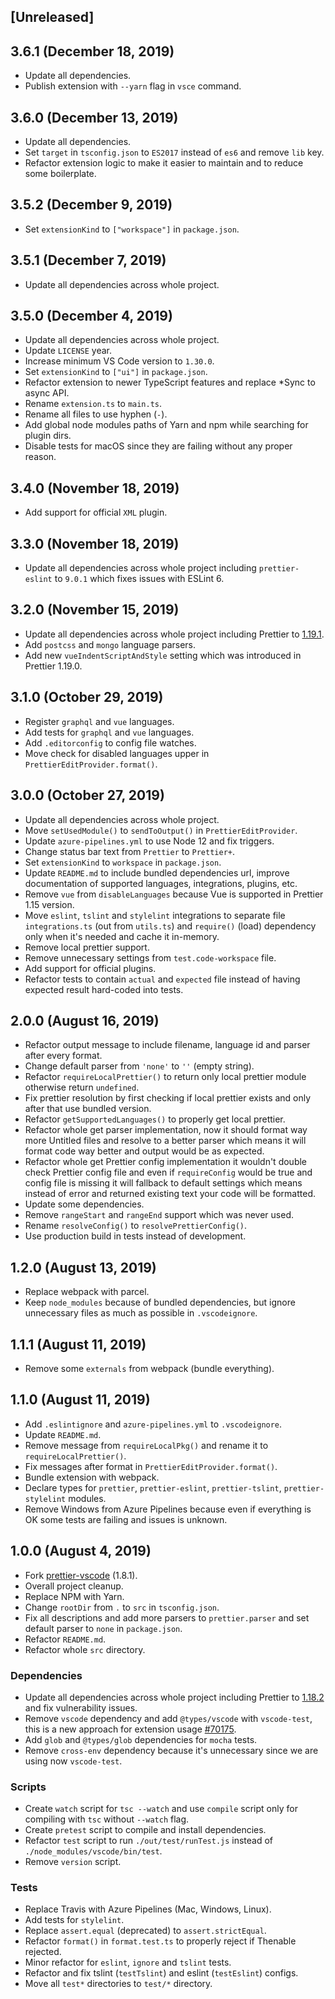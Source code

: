 ## [Unreleased]

## 3.6.1 (December 18, 2019)

- Update all dependencies.
- Publish extension with `--yarn` flag in `vsce` command.

## 3.6.0 (December 13, 2019)

- Update all dependencies.
- Set `target` in `tsconfig.json` to `ES2017` instead of `es6` and remove `lib` key.
- Refactor extension logic to make it easier to maintain and to reduce some boilerplate.

## 3.5.2 (December 9, 2019)

- Set `extensionKind` to `["workspace"]` in `package.json`.

## 3.5.1 (December 7, 2019)

- Update all dependencies across whole project.

## 3.5.0 (December 4, 2019)

- Update all dependencies across whole project.
- Update `LICENSE` year.
- Increase minimum VS Code version to `1.30.0`.
- Set `extensionKind` to `["ui"]` in `package.json`.
- Refactor extension to newer TypeScript features and replace \*Sync to async API.
- Rename `extension.ts` to `main.ts`.
- Rename all files to use hyphen (`-`).
- Add global node modules paths of Yarn and npm while searching for plugin dirs.
- Disable tests for macOS since they are failing without any proper reason.

## 3.4.0 (November 18, 2019)

- Add support for official `XML` plugin.

## 3.3.0 (November 18, 2019)

- Update all dependencies across whole project including `prettier-eslint` to `9.0.1` which fixes issues with ESLint 6.

## 3.2.0 (November 15, 2019)

- Update all dependencies across whole project including Prettier to [1.19.1](https://prettier.io/blog/2019/11/09/1.19.0.html).
- Add `postcss` and `mongo` language parsers.
- Add new `vueIndentScriptAndStyle` setting which was introduced in Prettier 1.19.0.

## 3.1.0 (October 29, 2019)

- Register `graphql` and `vue` languages.
- Add tests for `graphql` and `vue` languages.
- Add `.editorconfig` to config file watches.
- Move check for disabled languages upper in `PrettierEditProvider.format()`.

## 3.0.0 (October 27, 2019)

- Update all dependencies across whole project.
- Move `setUsedModule()` to `sendToOutput()` in `PrettierEditProvider`.
- Update `azure-pipelines.yml` to use Node 12 and fix triggers.
- Change status bar text from `Prettier` to `Prettier+`.
- Set `extensionKind` to `workspace` in `package.json`.
- Update `README.md` to include bundled dependencies url, improve documentation of supported languages, integrations, plugins, etc.
- Remove `vue` from `disableLanguages` because Vue is supported in Prettier 1.15 version.
- Move `eslint`, `tslint` and `stylelint` integrations to separate file `integrations.ts` (out from `utils.ts`) and `require()` (load) dependency only when it's needed and cache it in-memory.
- Remove local prettier support.
- Remove unnecessary settings from `test.code-workspace` file.
- Add support for official plugins.
- Refactor tests to contain `actual` and `expected` file instead of having expected result hard-coded into tests.

## 2.0.0 (August 16, 2019)

- Refactor output message to include filename, language id and parser after every format.
- Change default parser from `'none'` to `''` (empty string).
- Refactor `requireLocalPrettier()` to return only local prettier module otherwise return `undefined`.
- Fix prettier resolution by first checking if local prettier exists and only after that use bundled version.
- Refactor `getSupportedLanguages()` to properly get local prettier.
- Refactor whole get parser implementation, now it should format way more Untitled files and resolve to a better parser which means it will format code way better and output would be as expected.
- Refactor whole get Prettier config implementation it wouldn't double check Prettier config file and even if `requireConfig` would be true and config file is missing it will fallback to default settings which means instead of error and returned existing text your code will be formatted.
- Update some dependencies.
- Remove `rangeStart` and `rangeEnd` support which was never used.
- Rename `resolveConfig()` to `resolvePrettierConfig()`.
- Use production build in tests instead of development.

## 1.2.0 (August 13, 2019)

- Replace webpack with parcel.
- Keep `node_modules` because of bundled dependencies, but ignore unnecessary files as much as possible in `.vscodeignore`.

## 1.1.1 (August 11, 2019)

- Remove some `externals` from webpack (bundle everything).

## 1.1.0 (August 11, 2019)

- Add `.eslintignore` and `azure-pipelines.yml` to `.vscodeignore`.
- Update `README.md`.
- Remove message from `requireLocalPkg()` and rename it to `requireLocalPrettier()`.
- Fix messages after format in `PrettierEditProvider.format()`.
- Bundle extension with webpack.
- Declare types for `prettier`, `prettier-eslint`, `prettier-tslint`, `prettier-stylelint` modules.
- Remove Windows from Azure Pipelines because even if everything is OK some tests are failing and issues is unknown.

## 1.0.0 (August 4, 2019)

- Fork [prettier-vscode](https://github.com/prettier/prettier-vscode) (1.8.1).
- Overall project cleanup.
- Replace NPM with Yarn.
- Change `rootDir` from `.` to `src` in `tsconfig.json`.
- Fix all descriptions and add more parsers to `prettier.parser` and set default parser to `none` in `package.json`.
- Refactor `README.md`.
- Refactor whole `src` directory.

### Dependencies

- Update all dependencies across whole project including Prettier to [1.18.2](https://prettier.io/blog/2019/06/06/1.18.0.html) and fix vulnerability issues.
- Remove `vscode` dependency and add `@types/vscode` with `vscode-test`, this is a new approach for extension usage [#70175](https://github.com/microsoft/vscode/issues/70175).
- Add `glob` and `@types/glob` dependencies for `mocha` tests.
- Remove `cross-env` dependency because it's unnecessary since we are using now `vscode-test`.

### Scripts

- Create `watch` script for `tsc --watch` and use `compile` script only for compiling with `tsc` without `--watch` flag.
- Create `pretest` script to compile and install dependencies.
- Refactor `test` script to run `./out/test/runTest.js` instead of `./node_modules/vscode/bin/test`.
- Remove `version` script.

### Tests

- Replace Travis with Azure Pipelines (Mac, Windows, Linux).
- Add tests for `stylelint`.
- Replace `assert.equal` (deprecated) to `assert.strictEqual`.
- Refactor `format()` in `format.test.ts` to properly reject if Thenable rejected.
- Minor refactor for `eslint`, `ignore` and `tslint` tests.
- Refactor and fix tslint (`testTslint`) and eslint (`testEslint`) configs.
- Move all `test*` directories to `test/*` directory.
